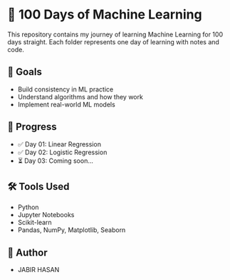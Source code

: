 # 📘 100 Days of Machine Learning

This repository contains my journey of learning Machine Learning for 100 days straight. Each folder represents one day of learning with notes and code.

## 🚀 Goals

- Build consistency in ML practice
- Understand algorithms and how they work
- Implement real-world ML models

## 📅 Progress

- ✅ Day 01: Linear Regression
- ✅ Day 02: Logistic Regression
- ⏳ Day 03: Coming soon...

## 🛠️ Tools Used

- Python
- Jupyter Notebooks
- Scikit-learn
- Pandas, NumPy, Matplotlib, Seaborn

## 📌 Author

- JABIR HASAN
  

